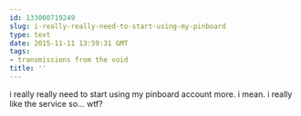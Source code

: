 ```yaml
---
id: 133000719249
slug: i-really-really-need-to-start-using-my-pinboard
type: text
date: 2015-11-11 13:59:31 GMT
tags:
- transmissions from the void
title: ''
---
```

i really really need to start using my pinboard account more. i mean. i really like the service so... wtf?